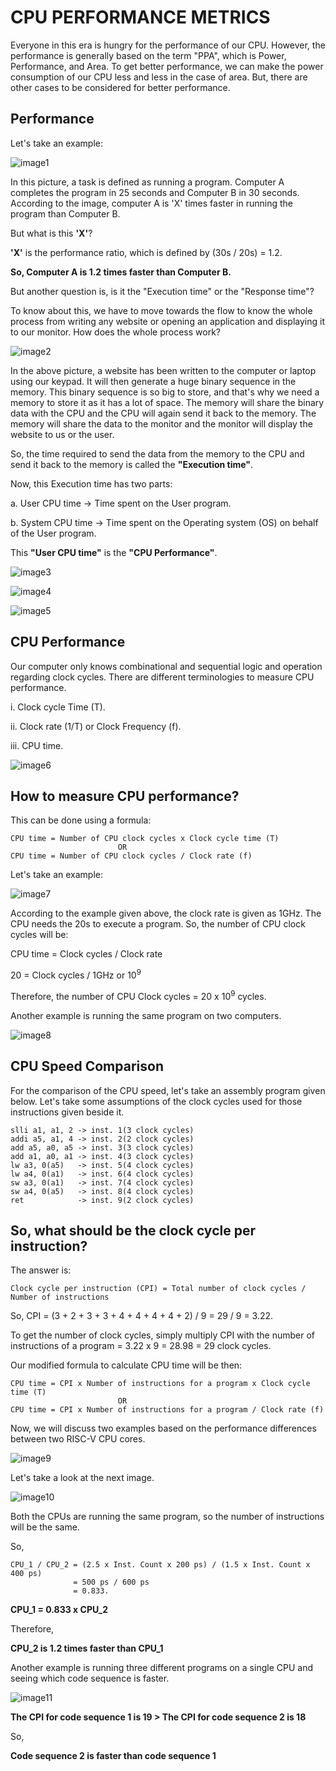 # CPU PERFORMANCE METRICS #

Everyone in this era is hungry for the performance of our CPU. However, the performance is generally based on the term "PPA", which is Power, Performance, and Area. To get better performance, we can make the power consumption of our CPU less and less in the case of area. But, there are other cases to be considered for better performance.

## Performance ##

Let's take an example:

![image1](/week2/task3/CompA_vs_CompB.png)

In this picture, a task is defined as running a program. Computer A completes the program in 25 seconds and Computer B in 30 seconds. According to the image, computer A is 'X' times faster in running the program than Computer B. 

But what is this **'X'**?

**'X'** is the performance ratio, which is defined by (30s / 20s) = 1.2.

**So, Computer A is 1.2 times faster than Computer B.**

But another question is, is it the "Execution time" or the "Response time"? 

To know about this, we have to move towards the flow to know the whole process from writing any website or opening an application and displaying it to our monitor. How does the whole process work?

![image2](/week2/task3/Flow.png)

In the above picture, a website has been written to the computer or laptop using our keypad. It will then generate a huge binary sequence in the memory. This binary sequence is so big to store, and that's why we need a memory to store it as it has a lot of space. The memory will share the binary data with the CPU and the CPU will again send it back to the memory. The memory will share the data to the monitor and the monitor will display the website to us or the user. 

So, the time required to send the data from the memory to the CPU and send it back to the memory is called the **"Execution time"**. 

Now, this Execution time has two parts:

a. User CPU time -> Time spent on the User program.

b. System CPU time -> Time spent on the Operating system (OS) on behalf of the User program.

This **"User CPU time"** is the **"CPU Performance"**.

![image3](/week2/task3/Exec_time.png)

![image4](/week2/task3/Exec_time_2.png)

![image5](/week2/task3/CPU_performance.png)

## CPU Performance ##

Our computer only knows combinational and sequential logic and operation regarding clock cycles.  There are different terminologies to measure CPU performance.

i. Clock cycle Time (T).

ii. Clock rate (1/T) or Clock Frequency (f).

iii. CPU time.

![image6](/week2/task3/Terminologies_new.png)

## How to measure CPU performance? ##

This can be done using a formula:
```
CPU time = Number of CPU clock cycles x Clock cycle time (T)
                        OR
CPU time = Number of CPU clock cycles / Clock rate (f)
```
Let's take an example:

![image7](/week2/task3/Ex_CPU_Performance_new.png)

According to the example given above, the clock rate is given as 1GHz. The CPU needs the 20s to execute a program. So, the number of CPU clock cycles will be:

CPU time = Clock cycles / Clock rate

20 = Clock cycles / 1GHz or 10<sup>9</sup>

Therefore, the number of CPU Clock cycles = 20 x 10<sup>9</sup> cycles.

Another example is running the same program on two computers.

![image8](/week2/task3/CPU_performance_comp_new.png)

## CPU Speed Comparison ##

For the comparison of the CPU speed, let's take an assembly program given below. Let's take some assumptions of the clock cycles used for those instructions given beside it.
```
slli a1, a1, 2 -> inst. 1(3 clock cycles)
addi a5, a1, 4 -> inst. 2(2 clock cycles)
add a5, a0, a5 -> inst. 3(3 clock cycles)
add a1, a0, a1 -> inst. 4(3 clock cycles)
lw a3, 0(a5)   -> inst. 5(4 clock cycles)
lw a4, 0(a1)   -> inst. 6(4 clock cycles)
sw a3, 0(a1)   -> inst. 7(4 clock cycles)
sw a4, 0(a5)   -> inst. 8(4 clock cycles)
ret            -> inst. 9(2 clock cycles)
```
## So, what should be the clock cycle per instruction? ##

The answer is:
```
Clock cycle per instruction (CPI) = Total number of clock cycles / Number of instructions
```
So, CPI = (3 + 2 + 3 + 3 + 4 + 4 + 4 + 4 + 2) / 9
        = 29 / 9 = 3.22.
        
To get the number of clock cycles, simply multiply CPI with the number of instructions of a program = 3.22 x 9 = 28.98 = 29 clock cycles.
        
Our modified formula to calculate CPU time will be then:
```
CPU time = CPI x Number of instructions for a program x Clock cycle time (T)
                        OR
CPU time = CPI x Number of instructions for a program / Clock rate (f)
```
Now, we will discuss two examples based on the performance differences between two RISC-V CPU cores.

![image9](/week2/task3/CPU_comp.png)

Let's take a look at the next image.

![image10](/week2/task3/CPU_comp_2.png)

Both the CPUs are running the same program, so the number of instructions will be the same.

So,
```
CPU_1 / CPU_2 = (2.5 x Inst. Count x 200 ps) / (1.5 x Inst. Count x 400 ps)
              = 500 ps / 600 ps
              = 0.833.
```
**CPU_1 = 0.833 x CPU_2**

Therefore,

**CPU_2 is 1.2 times faster than CPU_1**

Another example is running three different programs on a single CPU and seeing which code sequence is faster.

![image11](/week2/task3/One_CPU_comp.png)

**The CPI for code sequence 1 is 19 > The CPI for code sequence 2 is 18**

So, 

**Code sequence 2 is faster than code sequence 1**







        
